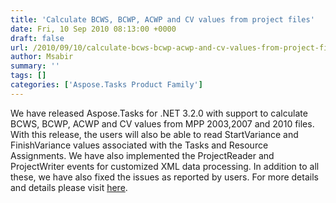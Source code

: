 ```yaml
---
title: 'Calculate BCWS, BCWP, ACWP and CV values from project files'
date: Fri, 10 Sep 2010 08:13:00 +0000
draft: false
url: /2010/09/10/calculate-bcws-bcwp-acwp-and-cv-values-from-project-files/
author: Msabir
summary: ''
tags: []
categories: ['Aspose.Tasks Product Family']
---
```


We have released Aspose.Tasks for .NET 3.2.0 with support to calculate BCWS, BCWP, ACWP and CV values from MPP 2003,2007 and 2010 files. With this release, the users will also be able to read StartVariance and FinishVariance values associated with the Tasks and Resource Assignments. We have also implemented the ProjectReader and ProjectWriter events for customized XML data processing. In addition to all these, we have also fixed the issues as reported by users. For more details and details please visit [here][1].




[1]: http://www.aspose.com/community/files/51/.net-components/aspose.tasks-for-.net/entry257927.aspx




